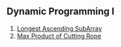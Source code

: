 ## Dynamic Programming I

1.  [Longest Ascending SubArray](Easy/LongestAscendingSubArray)
2.  [Max Product of Cutting Rope](Medium/MaxProductOfCuttingRope)
